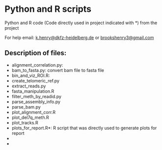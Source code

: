# Python and R scripts

Python and R code (Code directly used in project indicated with *) from the project

For help email: k.henry@dkfz-heidelberg.de or brookshenry3@gmail.com

## Description of files:

 * alignment_correlation.py: 
 * bam_to_fasta.py: convert bam file to fasta file
 * bin_and_viz_ROI.R: []()
 * create_telomeric_ref.py
 * extract_reads.py
 * fasta_manipulation.R
 * filter_meth_by_readid.py
 * parse_assembly_info.py
 * parse_bam.py 
 * plot_alignment_corr.R 
 * plot_del7q_meth.R
 * plot_tracks.R
 * plots_for_report.R*: R script that was directly used to generate plots for report
 * 
 * 

 

 